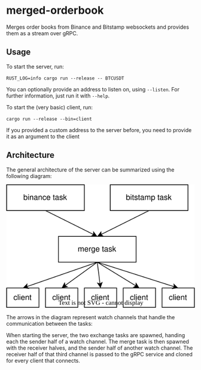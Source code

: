 merged-orderbook
===========

Merges order books from Binance and Bitstamp websockets and provides them as a stream over gRPC.

Usage
----------

To start the server, run:

```shell
RUST_LOG=info cargo run --release -- BTCUSDT
```
You can optionally provide an address to listen on, using `--listen`.
For further information, just run it with `--help`.

To start the (very basic) client, run:
```shell
cargo run --release --bin=client
```
If you provided a custom address to the server before, you need to provide it as an argument to the client

Architecture
----------

The general architecture of the server can be summarized using the following diagram:

![System architecture](./architecture.svg)

The arrows in the diagram represent watch channels that handle the communication between the tasks:

When starting the server, the two exchange tasks are spawned, handing each the sender half of a watch channel. The merge task is then spawned with the receiver halves, and the sender half of another watch channel. The receiver half of that third channel is passed to the gRPC service and cloned for every client that connects.